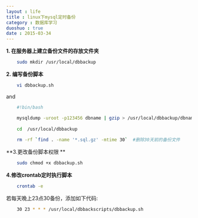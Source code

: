 ```yaml
---
layout : life
title : linux下mysql定时备份
category : 数据库学习
duoshuo : true
date : 2015-03-34
---
```


<!-- more -->

**1. 在服务器上建立备份文件的存放文件夹**

```sh
	sudo mkdir /usr/local/dbbackup
```

**2. 编写备份脚本**

```sh
	vi dbbackup.sh 
```

and

```sh
	#!bin/bash

	mysqldump -uroot -p123456 dbname | gzip > /usr/local/dbbackup/dbname`date +%Y-%m-%d_%H%M%S`.sql.gz
	
	cd  /usr/local/dbbackup
   	
	rm -rf `find . -name '*.sql.gz' -mtime 30`  #删除30天前的备份文件
```

**3.更改备份脚本权限 **

```sh
	sudo chmod +x dbbackup.sh 
```

**4.修改crontab定时执行脚本**

```sh
	crontab -e 
```

若每天晚上23点30备份，添加如下代码:

```sh
	30 23 * * * /usr/local/dbbackscripts/dbbackup.sh
```





